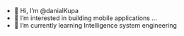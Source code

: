 - 👋 Hi, I’m @danialKupa
- 👀 I’m interested in building mobile applications ...
- 🌱 I’m currently learning Intelligence system engineering



<!---
danialKupa/danialKupa is a ✨ special ✨ repository because its `README.md` (this file) appears on your GitHub profile.
You can click the Preview link to take a look at your changes.
--->
